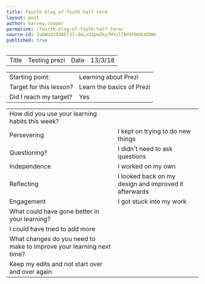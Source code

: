 ```yaml
---
title: Fourth blog of fouth half term
layout: post
author: harvey.cooper
permalink: /fourth-blog-of-fouth-half-term/
source-id: 1ubWod293AElJ1-deLsUzpmZky7HYvllNYkFWVAaQOWs
published: true
---
```

 

<table>
  <tr>
    <td>Title</td>
    <td>Testing prezi</td>
    <td>Date</td>
    <td>13/3/18</td>
  </tr>
</table>


<table>
  <tr>
    <td>Starting point:</td>
    <td>Learning about Prezi</td>
  </tr>
  <tr>
    <td>Target for this lesson?</td>
    <td>Learn the basics of Prezi</td>
  </tr>
  <tr>
    <td>Did I reach my target? </td>
    <td>Yes</td>
  </tr>
</table>


<table>
  <tr>
    <td>How did you use your learning habits this week?</td>
    <td></td>
  </tr>
  <tr>
    <td>Persevering</td>
    <td>I kept on trying to do new things</td>
  </tr>
  <tr>
    <td>Questioning?</td>
    <td>I didn't need to ask questions</td>
  </tr>
  <tr>
    <td>Independence</td>
    <td>I worked on my own</td>
  </tr>
  <tr>
    <td>Reflecting</td>
    <td>I looked back on my design and improved it afterwards</td>
  </tr>
  <tr>
    <td>Engagement</td>
    <td>I got stuck into my work</td>
  </tr>
  <tr>
    <td>What could have gone better in your learning?</td>
    <td></td>
  </tr>
  <tr>
    <td>I could have tried to add more</td>
    <td></td>
  </tr>
  <tr>
    <td>What changes do you need to make to improve your learning next time?</td>
    <td></td>
  </tr>
  <tr>
    <td>Keep my edits and not start over and over again</td>
    <td></td>
  </tr>
</table>


